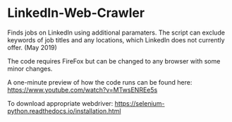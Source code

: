 # LinkedIn-Web-Crawler
Finds jobs on LinkedIn using additional paramaters. The script can exclude keywords of job titles and any locations, which LinkedIn does not currently offer. (May 2019)

The code requires FireFox but can be changed to any browser with some minor changes.

A one-minute preview of how the code runs can be found here: https://www.youtube.com/watch?v=MTwsENREe5s

To download appropriate webdriver: https://selenium-python.readthedocs.io/installation.html
